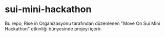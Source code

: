 # sui-mini-hackathon
Bu repo, Rise in Organizasyonu tarafından düzenlenen "Move On Sui Mini Hackathon" etkinliği bünyesinde projeyi içerir.
